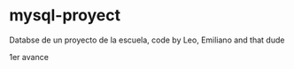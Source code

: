 # mysql-proyect
Databse de un proyecto de la escuela, code by Leo, Emiliano and that dude 

1er avance

